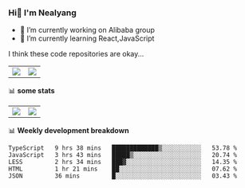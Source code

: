 ### Hi👋 I'm Nealyang

- 🔭 I’m currently working on Alibaba group
- 🌱 I’m currently learning React,JavaScript


I think these code repositories are okay...

<table>
  <tbody>
    <tr>
      <td>
        <a href="https://github.com/Nealyang/React-Express-Blog-Demo">
          <img align="center" src="https://github-readme-stats.vercel.app/api/pin/?username=Nealyang&repo=React-Express-Blog-Demo&theme=chartreuse-dark" />
        </a>
      </td>
       <td>
        <a href="https://github.com/Nealyang/PersonalBlog">
          <img align="center" src="https://github-readme-stats.vercel.app/api/pin/?username=Nealyang&repo=PersonalBlog&theme=chartreuse-dark" />
        </a>
      </td>
    </tr>
  </tbody>
</table>

📊 **some stats**


<table>
  <tbody>
    <tr>
      <td>
          <img align="center" src="https://github-readme-stats.vercel.app/api?username=Nealyang&theme=chartreuse-dark&show_icons=true" />
      </td>
       <td>
          <img align="center" src="https://github-readme-stats.vercel.app/api/top-langs/?username=Nealyang&theme=chartreuse-dark" />
      </td>
    </tr>
  </tbody>
</table>

📊 **Weekly development breakdown**

<!--START_SECTION:waka-->
```text
TypeScript   9 hrs 38 mins   █████████████▒░░░░░░░░░░░   53.78 % 
JavaScript   3 hrs 43 mins   █████▒░░░░░░░░░░░░░░░░░░░   20.74 % 
LESS         2 hrs 34 mins   ███▓░░░░░░░░░░░░░░░░░░░░░   14.35 % 
HTML         1 hr 21 mins    ██░░░░░░░░░░░░░░░░░░░░░░░   07.62 % 
JSON         36 mins         █░░░░░░░░░░░░░░░░░░░░░░░░   03.43 % 
```
<!--END_SECTION:waka-->
